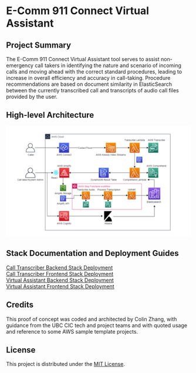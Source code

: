 # E-Comm 911 Connect Virtual Assistant

## Project Summary

The E-Comm 911 Connect Virtual Assistant tool serves to assist non-emergency call takers in identifying the nature and 
scenario of incoming calls and moving ahead with the correct standard procedures, leading to increase in overall 
efficiency and accuracy in call-taking. Procedure recommendations are based on document similarity in ElasticSearch 
between the currently transcribed call and transcripts of audio call files provided by the user. 

## High-level Architecture

![alt text](./images/ecomm911-AWS-diagram.png)

## Stack Documentation and Deployment Guides

[Call Transcriber Backend Stack Deployment](./backend/transcript-indexer/README.md)\
[Call Transcriber Frontend Stack Deployment](./frontend-doc.md)\
[Virtual Assistant Backend Stack Deployment](./backend/connect-virtual-assistant/README.md)\
[Virtual Assistant Frontend Stack Deployment](https://github.com/UBC-CIC/ecomm-911-virtual-assistant-frontend/README.md)

## Credits
This proof of concept was coded and architected by Colin Zhang, with guidance from the UBC CIC tech and project teams 
and with quoted usage and reference to some AWS sample template projects.

## License
This project is distributed under the [MIT License](./LICENSE).
